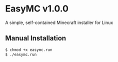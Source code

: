 # EasyMC v1.0.0

A simple, self-contained Minecraft installer for Linux

## Manual Installation ##

```bash
$ chmod +x easymc.run
$ ./easymc.run
```
